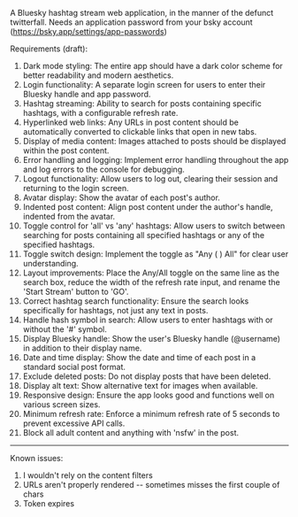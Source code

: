A Bluesky hashtag stream web application, in the manner of the defunct twitterfall.
Needs an application password from your bsky account (https://bsky.app/settings/app-passwords)

Requirements (draft):
1. Dark mode styling: The entire app should have a dark color scheme for better readability and modern aesthetics.
2. Login functionality: A separate login screen for users to enter their Bluesky handle and app password.
3. Hashtag streaming: Ability to search for posts containing specific hashtags, with a configurable refresh rate.
4. Hyperlinked web links: Any URLs in post content should be automatically converted to clickable links that open in new tabs.
5. Display of media content: Images attached to posts should be displayed within the post content.
6. Error handling and logging: Implement error handling throughout the app and log errors to the console for debugging.
7. Logout functionality: Allow users to log out, clearing their session and returning to the login screen.
8. Avatar display: Show the avatar of each post's author.
9. Indented post content: Align post content under the author's handle, indented from the avatar.
10. Toggle control for 'all' vs 'any' hashtags: Allow users to switch between searching for posts containing all specified hashtags or any of the specified hashtags.
11. Toggle switch design: Implement the toggle as "Any ( ) All" for clear user understanding.
12. Layout improvements: Place the Any/All toggle on the same line as the search box, reduce the width of the refresh rate input, and rename the 'Start Stream' button to 'GO'.
13. Correct hashtag search functionality: Ensure the search looks specifically for hashtags, not just any text in posts.
14. Handle hash symbol in search: Allow users to enter hashtags with or without the '#' symbol.
15. Display Bluesky handle: Show the user's Bluesky handle (@username) in addition to their display name.
16. Date and time display: Show the date and time of each post in a standard social post format.
17. Exclude deleted posts: Do not display posts that have been deleted.
18. Display alt text: Show alternative text for images when available.
19. Responsive design: Ensure the app looks good and functions well on various screen sizes.
20. Minimum refresh rate: Enforce a minimum refresh rate of 5 seconds to prevent excessive API calls.
21. Block all adult content and anything with 'nsfw' in the post.

----

Known issues:
1. I wouldn't rely on the content filters
2. URLs aren't properly rendered -- sometimes misses the first couple of chars
3. Token expires
